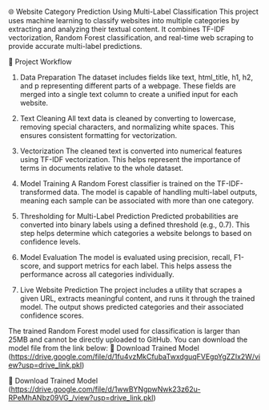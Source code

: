 

🌐 Website Category Prediction Using Multi-Label Classification
This project uses machine learning to classify websites into multiple categories by extracting and analyzing their textual content. It combines TF-IDF vectorization, Random Forest classification, and real-time web scraping to provide accurate multi-label predictions.

📁 Project Workflow
1. Data Preparation
The dataset includes fields like text, html_title, h1, h2, and p representing different parts of a webpage. These fields are merged into a single text column to create a unified input for each website.

2. Text Cleaning
All text data is cleaned by converting to lowercase, removing special characters, and normalizing white spaces. This ensures consistent formatting for vectorization.

3. Vectorization
The cleaned text is converted into numerical features using TF-IDF vectorization. This helps represent the importance of terms in documents relative to the whole dataset.

4. Model Training
A Random Forest classifier is trained on the TF-IDF-transformed data. The model is capable of handling multi-label outputs, meaning each sample can be associated with more than one category.

5. Thresholding for Multi-Label Prediction
Predicted probabilities are converted into binary labels using a defined threshold (e.g., 0.7). This step helps determine which categories a website belongs to based on confidence levels.

6. Model Evaluation
The model is evaluated using precision, recall, F1-score, and support metrics for each label. This helps assess the performance across all categories individually.

7. Live Website Prediction
The project includes a utility that scrapes a given URL, extracts meaningful content, and runs it through the trained model. The output shows predicted categories and their associated confidence scores.


The trained Random Forest model used for classification is larger than 25MB and cannot be directly uploaded to GitHub.
You can download the model file from the link below:
🔗 Download Trained Model (https://drive.google.com/file/d/1fu4vzMkCfubaTwxdguqFVEgpYgZZIx2W/view?usp=drive_link.pkl)

🔗 Download Trained Model (https://drive.google.com/file/d/1wwBYNgpwNwk23z62u-RPeMhANbz09VG_/view?usp=drive_link.pkl)

